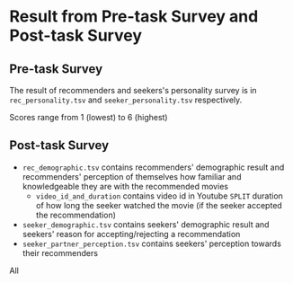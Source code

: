 # Result from Pre-task Survey and Post-task Survey
## Pre-task Survey
The result of recommenders and seekers's personality survey is in `rec_personality.tsv` and `seeker_personality.tsv` respectively. 

Scores range from 1 (lowest) to 6 (highest)

## Post-task Survey
* `rec_demographic.tsv` contains recommenders' demographic result and recommenders' perception of themselves how familiar and knowledgeable they are with the recommended movies
	* `video_id_and_duration` contains video id in Youtube `SPLIT` duration of how long the seeker watched the movie (if the seeker accepted the recommendation)
* `seeker_demographic.tsv` contains seekers' demographic result and seekers' reason for accepting/rejecting a recommendation
* `seeker_partner_perception.tsv` contains seekers' perception towards their recommenders

All 